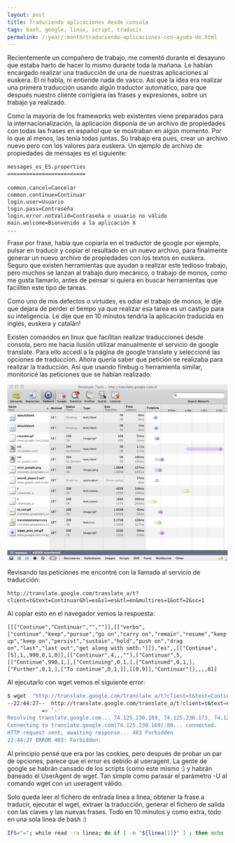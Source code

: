 ```yaml
---
layout: post
title: Traduciendo aplicaciones desde consola
tags: bash, google, linux, script, traducir
permalink: /:year/:month/traduciendo-aplicaciones-con-ayuda-de.html
---
```


Recientemente un compañero de trabajo, me comentó durante el desayuno que estaba harto de hacer lo mismo durante toda la mañana. Le habían encargado realizar una traducción de una de nuestras aplicaciones al euskera. El ni habla, ni entiende nada de vasco. Así que la idea era realizar una primera traducción usando algún traductor automático, para que después nuestro cliente corrigiera las frases y expresiones, sobre un trabajo ya realizado.  

Como la mayoría de los frameworks web existentes viene preparados para la internacionalización, la aplicación disponía de un archivo de propiedades con todas las frases en español que se mostraban en algún momento. Por lo que al menos, las tenía todas juntas. Su trabajo era pues, crear un archivo nuevo pero con los valores para euskera. Un ejemplo de archivo de propiedades de mensajes es el siguiente:  

~~~
messages_es_ES.properties
=========================

common.cancel=Cancelar
common.continue=Continuar
login.user=Usuario
login.pass=Contraseña
login.error.notValid=Contraseña o usuario no válido
main.welcome=Bienvenido a la aplicación X
...
~~~

Frase por frase, había que copiarla en el traductor de google por ejemplo, pulsar en traducir y copiar el resultado en un nuevo archivo, para finalmente generar un nuevo archivo de propiedades con los textos en euskera. Seguro que existen herramientas que ayudan a realizar este tedioso trabajo, pero muchos se lanzan al trabajo duro mecánico, o trabajo de monos, como me gusta llamarlo, antes de pensar si quiera en buscar herramientas que faciliten este tipo de tareas.  

Como uno de mis defectos o virtudes, es odiar el trabajo de monos, le dije que dejara de perder el tiempo ya que realizar esa tarea es un castigo para su inteligencia. Le dije que en 10 minutos tendría la aplicación traducida en inglés, euskera y catalán!  

Existen comandos en linux que facilitan realizar traducciones desde consola, pero me hacia ilusión utilizar manualmente el servicio de google translate. Para ello accedí a la página de google translate y seleccioné las opciones de traducción. Ahora quería saber que petición se realizaba para realizar la traducción. Así que usando firebug o herramienta similar, monitoricé las peticiones que se habían realizado.  

![](/assets/developertools.png)

Revisando las peticiones me encontré con la llamada al servicio de traducción:

~~~
http://translate.google.com/translate_a/t?client=t&text=Continuar&hl=es&sl=es&tl=en&multires=1&otf=2&sc=1
~~~

Al copiar esto en el navegador vemos la respuesta:  

~~~
[[["Continue","Continuar","",""]],[["verbo",["continue","keep","pursue","go on","carry on","remain","resume","keep up","keep on","persist","sustain","hold","push on","drag on","last","last out","get along with smth."]]],"es",,[["Continue",[5],1,,990,0,1,0]],[["Continuar",4,,,""],["Continuar",5,[["Continue",990,1,],["Continuing",0,1,],["Continued",0,1,],["Further",0,1,],["To continue",0,1,]],[[0,9]],"Continuar"]],,,,61]
~~~

Al ejecutarlo con wget vemos el siguiente error:  

~~~bash
$ wget  "http://translate.google.com/translate_a/t?client=t&text=Continuar&hl=es&sl=es&tl=en&multires=1&otf=2&sc=1" -O -
--22:44:27--  http://translate.google.com/translate_a/t?client=t&text=Continuar&hl=es&sl=es&tl=en&multires=1&otf=2&sc=1
           => `-'
Resolving translate.google.com... 74.125.230.169, 74.125.230.173, 74.125.230.168, ...
Connecting to translate.google.com|74.125.230.169|:80... connected.
HTTP request sent, awaiting response... 403 Forbidden
22:44:27 ERROR 403: Forbidden.
~~~

Al principio pensé que era por las cookies, pero después de probar un par de opciones, parece que el error es debido al useragent. La gente de google se habrán cansado de los scripts (como este mismo :) y habrán baneado el UserAgent de wget. Tan simple como parasar el parámetro -U al comando wget con un useragent válido.  

Solo queda leer el fichero de entrada linea a linea, obtener la frase a traducir, ejecutar el wget, extraer la traducción, generar el fichero de salida con las claves y las nuevas frases. Todo en 10 minutos y como extra, todo en una sola línea de bash :)  

~~~bash
IFS="="; while read -ra linea; do if [ -n "${linea[1]}" ] ; then echo -n ${linea[0]}= ; wget "http://translate.google.es/translate_a/t?client=t&hl=es&sl=es&tl=eu&text=${linea[1]}" -U "Mozilla/5" -qO - | cut -d\" -f 2; else echo ${linea[0]} ; fi; done < messages_es_ES.properties > messages_eu_ES.properties
~~~
